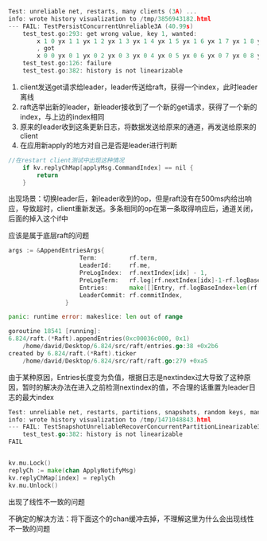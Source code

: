```c
Test: unreliable net, restarts, many clients (3A) ...
info: wrote history visualization to /tmp/3856943182.html
--- FAIL: TestPersistConcurrentUnreliable3A (40.99s)
    test_test.go:293: get wrong value, key 1, wanted:
        x 1 0 yx 1 1 yx 1 2 yx 1 3 yx 1 4 yx 1 5 yx 1 6 yx 1 7 yx 1 8 yx 1 9 yx 1 10 yx 1 11 yx 1 12 yx 1 13 yx 1 14 y
        , got
        x 0 0 yx 0 1 yx 0 2 yx 0 3 yx 0 4 yx 0 5 yx 0 6 yx 0 7 yx 0 8 yx 0 9 yx 0 10 yx 0 11 yx 0 12 yx 0 13 yx 0 14 yx 0 15 yx 0 16 yx 0 17 yx 0 18 yx 0 19 yx 0 20 yx 0 21 yx 0 22 y
    test_test.go:126: failure
    test_test.go:382: history is not linearizable
```

1. client发送get请求给leader，leader传送给raft，获得一个index，此时leader离线
2. raft选举出新的leader，新leader接收到了一个新的get请求，获得了一个新的index，与上边的index相同
3. 原来的leader收到这条更新日志，将数据发送给原来的通道，再发送给原来的client
4. 在应用新apply的地方对自己是否是leader进行判断

```c
//在restart client测试中出现这种情况
	if kv.replyChMap[applyMsg.CommandIndex] == nil {
		return
	}
```

出现场景：切换leader后，新leader收到的op，但是raft没有在500ms内给出响应，导致超时，client重新发送。多条相同的op在第一条取得响应后，通道关闭，后面的掉入这个if中

应该是属于底层raft的问题

```go
args := &AppendEntriesArgs{
					Term:         rf.term,
					LeaderId:     rf.me,
					PreLogIndex:  rf.nextIndex[idx] - 1,
					PreLogTerm:   rf.log[rf.nextIndex[idx]-1-rf.logBaseIndex].Term,
					Entries:      make([]Entry, rf.logBaseIndex+len(rf.log)-				rf.nextIndex[idx]),
					LeaderCommit: rf.commitIndex,
				}

panic: runtime error: makeslice: len out of range

goroutine 18541 [running]:
6.824/raft.(*Raft).appendEntries(0xc00036c000, 0x1)
	/home/david/Desktop/6.824/src/raft/entries.go:38 +0x2b6
created by 6.824/raft.(*Raft).ticker
	/home/david/Desktop/6.824/src/raft/raft.go:279 +0xa5
```

由于某种原因，Entries长度变为负值，根据日志是nextindex过大导致了这种原因，暂时的解决办法在进入之前检测nextindex的值，不合理的话重置为leader日志的最大index

```go
Test: unreliable net, restarts, partitions, snapshots, random keys, many clients (3B) ...
info: wrote history visualization to /tmp/1471048843.html
--- FAIL: TestSnapshotUnreliableRecoverConcurrentPartitionLinearizable3B (31.63s)
    test_test.go:382: history is not linearizable
FAIL


kv.mu.Lock()
replyCh := make(chan ApplyNotifyMsg)
kv.replyChMap[index] = replyCh
kv.mu.Unlock()
```

出现了线性不一致的问题

不确定的解决方法：将下面这个的chan缓冲去掉，不理解这里为什么会出现线性不一致的问题